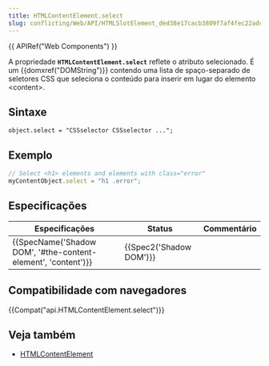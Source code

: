 ```yaml
---
title: HTMLContentElement.select
slug: conflicting/Web/API/HTMLSlotElement_ded38e17cacb3809f7af4fec22adcc56
---
```


{{ APIRef("Web Components") }}

A propriedade **`HTMLContentElement.select`** reflete o atributo selecionado. É um {{domxref("DOMString")}} contendo uma lista de spaço-separado de seletores CSS que seleciona o conteúdo para inserir em lugar do elemento \<content>.

## Sintaxe

```
object.select = "CSSselector CSSselector ...";
```

## Exemplo

```js
// Select <h1> elements and elements with class="error"
myContentObject.select = "h1 .error";
```

## Especificações

| Especificações                                                                   | Status                           | Commentário |
| -------------------------------------------------------------------------------- | -------------------------------- | ----------- |
| {{SpecName('Shadow DOM', '#the-content-element', 'content')}} | {{Spec2('Shadow DOM')}} |             |

## Compatibilidade com navegadores

{{Compat("api.HTMLContentElement.select")}}

## Veja também

- [HTMLContentElement](/pt-BR/docs/Web/API/HTMLContentElement)
